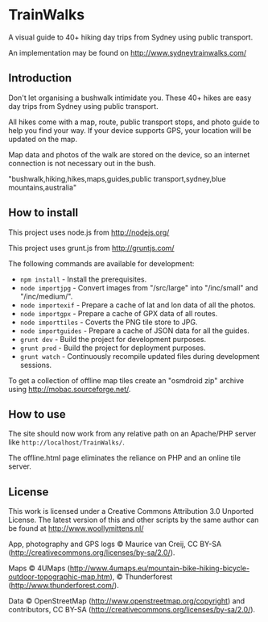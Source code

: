 # TrainWalks

A visual guide to 40+ hiking day trips from Sydney using public transport.

An implementation may be found on http://www.sydneytrainwalks.com/

## Introduction

Don't let organising a bushwalk intimidate you. These 40+ hikes are easy day trips from Sydney using public transport.

All hikes come with a map, route, public transport stops, and photo guide to help you find your way. If your device supports GPS, your location will be updated on the map.

Map data and photos of the walk are stored on the device, so an internet connection is not necessary out in the bush.

"bushwalk,hiking,hikes,maps,guides,public transport,sydney,blue mountains,australia"

## How to install

This project uses node.js from http://nodejs.org/

This project uses grunt.js from http://gruntjs.com/

The following commands are available for development:
+ `npm install` - Install the prerequisites.
+ `node importjpg` - Convert images from "/src/large" into "/inc/small" and "/inc/medium/".
+ `node importexif` - Prepare a cache of lat and lon data of all the photos.
+ `node importgpx` - Prepare a cache of GPX data of all routes.
+ `node importtiles` - Coverts the PNG tile store to JPG.
+ `node importguides` - Prepare a cache of JSON data for all the guides.
+ `grunt dev` - Build the project for development purposes.
+ `grunt prod` - Build the project for deployment purposes.
+ `grunt watch` - Continuously recompile updated files during development sessions.

To get a collection of offline map tiles create an "osmdroid zip" archive using http://mobac.sourceforge.net/.

## How to use

The site should now work from any relative path on an Apache/PHP server like `http://localhost/TrainWalks/`.

The offline.html page eliminates the reliance on PHP and an online tile server.

## License

This work is licensed under a Creative Commons Attribution 3.0 Unported License. The latest version of this and other scripts by the same author can be found at http://www.woollymittens.nl/

App, photography and GPS logs &copy; Maurice van Creij, CC BY-SA (http://creativecommons.org/licenses/by-sa/2.0/).

Maps &copy; 4UMaps (http://www.4umaps.eu/mountain-bike-hiking-bicycle-outdoor-topographic-map.htm), &copy; Thunderforest (http://www.thunderforest.com/).

Data &copy; OpenStreetMap (http://www.openstreetmap.org/copyright) and contributors, CC BY-SA (http://creativecommons.org/licenses/by-sa/2.0/).
